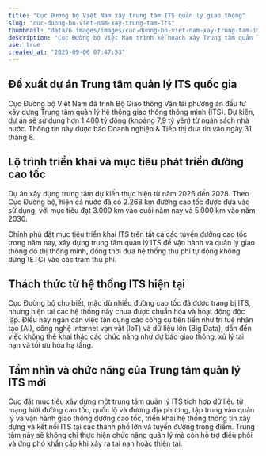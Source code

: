 ```yaml
---
title: "Cục Đường bộ Việt Nam xây trung tâm ITS quản lý giao thông"
slug: "cuc-duong-bo-viet-nam-xay-trung-tam-its"
thumbnail: "data/6.images/images/cuc-duong-bo-viet-nam-xay-trung-tam-its.webp"
description: "Cục Đường bộ Việt Nam trình kế hoạch xây Trung tâm quản lý ITS trị giá hơn 1.400 tỷ đồng để thống nhất hệ thống giao thông thông minh trên toàn quốc."
use: true
created_at: "2025-09-06 07:47:53"
---
```


## Đề xuất dự án Trung tâm quản lý ITS quốc gia
Cục Đường bộ Việt Nam đã trình Bộ Giao thông Vận tải phương án đầu tư xây dựng Trung tâm quản lý hệ thống giao thông thông minh (ITS). Dự kiến, dự án sẽ sử dụng hơn 1.400 tỷ đồng (khoảng 7,9 tỷ yên) từ ngân sách nhà nước. Thông tin này được báo Doanh nghiệp & Tiếp thị đưa tin vào ngày 31 tháng 8.

## Lộ trình triển khai và mục tiêu phát triển đường cao tốc
Dự án xây dựng trung tâm dự kiến thực hiện từ năm 2026 đến 2028. Theo Cục Đường bộ, hiện cả nước đã có 2.268 km đường cao tốc được đưa vào sử dụng, với mục tiêu đạt 3.000 km vào cuối năm nay và 5.000 km vào năm 2030.

Chính phủ đặt mục tiêu triển khai ITS trên tất cả các tuyến đường cao tốc trong năm nay, xây dựng trung tâm quản lý ITS để vận hành và quản lý giao thông đô thị thông minh, đồng thời đưa hệ thống thu phí tự động không dừng (ETC) vào các trạm thu phí.

## Thách thức từ hệ thống ITS hiện tại
Cục Đường bộ cho biết, mặc dù nhiều đường cao tốc đã được trang bị ITS, nhưng hiện tại các hệ thống này chưa được chuẩn hóa và hoạt động độc lập. Điều này ngăn cản việc tận dụng các công cụ tiên tiến như trí tuệ nhân tạo (AI), công nghệ Internet vạn vật (IoT) và dữ liệu lớn (Big Data), dẫn đến việc không thể khai thác các chức năng như dự báo giao thông, xử lý tai nạn và tối ưu hóa hạ tầng.

## Tầm nhìn và chức năng của Trung tâm quản lý ITS mới
Cục đặt mục tiêu xây dựng một trung tâm quản lý ITS tích hợp dữ liệu từ mạng lưới đường cao tốc, quốc lộ và đường địa phương, tập trung vào quản lý và vận hành giao thông đường cao tốc, triển khai hệ thống thông tin xây dựng và kết nối ITS tại các thành phố lớn và tuyến đường trọng điểm. Trung tâm này sẽ không chỉ thực hiện chức năng quản lý mà còn hỗ trợ điều phối và ứng phó khẩn cấp khi xảy ra tai nạn hoặc thiên tai.